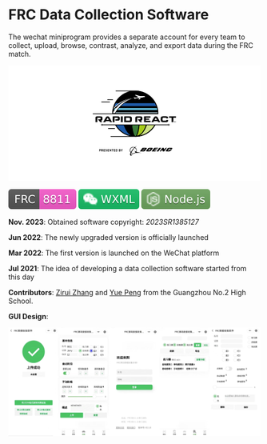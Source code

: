 # FRC Data Collection Software

The wechat miniprogram provides a separate account for every team to collect, upload, browse, contrast, analyze, and export data during the FRC match.

![](./assets/rapidreact.png)

![](./assets/frc8811.svg) ![](./assets/wxml.svg) ![](./assets/nodejs.svg)

**Nov. 2023**: Obtained software copyright: *2023SR1385127*

**Jun 2022**: The newly upgraded version is officially launched

**Mar 2022**: The first version is launched on the WeChat platform

**Jul 2021**: The idea of ​​developing a data collection software started from this day

**Contributors**: [Zirui Zhang](https://github.com/zhangzrjerry) and [Yue Peng](https://github.com/edward-yue-peng) from the Guangzhou No.2 High School.

**GUI Design**:

![](./assets/gui.png)
